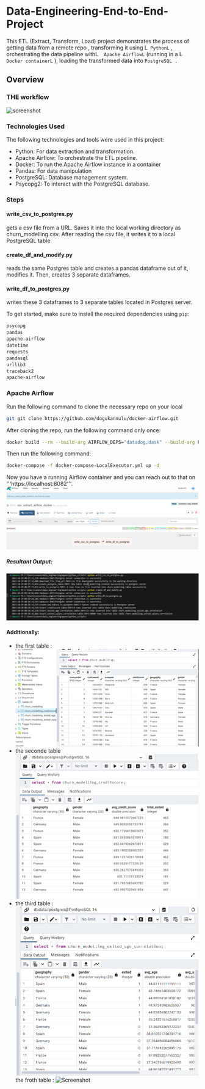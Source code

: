 # Data-Engineering-End-to-End-Project
This ETL (Extract, Transform, Load) project demonstrates the process of getting data from a remote repo , transforming it using L``` PythonL``` , orchestrating the data pipeline withL```  Apache AirflowL```  (running in a L``` Docker containerL``` ), loading the transformed data into  ```PostgreSQL .``` 
## Overview
### THE workflow
![screenshot]()

### Technologies Used
The following technologies and tools were used in this project:

-  Python: For data extraction and transformation.
-   Apache Airflow:  To orchestrate the ETL pipeline.
-   Docker: To run the Apache Airflow instance in a container
-  Pandas: For data manipulation
-  PostgreSQL: Database management system.
-   Psycopg2: To interact with the PostgreSQL database.

### Steps
#### write_csv_to_postgres.py
gets a csv file from a URL. Saves it into the local working directory as churn_modelling.csv. After reading the csv file, it writes it to a local PostgreSQL table

#### create_df_and_modify.py 
reads the same Postgres table and creates a pandas dataframe out of it, modifies it. Then, creates 3 separate dataframes.

#### write_df_to_postgres.py 
writes these 3 dataframes to 3 separate tables located in Postgres server.

To get started, make sure to install the required dependencies using `pip`:

```bash
psycopg
pandas
apache-airflow
datetime
requests
pandasql
urllib3
traceback2
apache-airflow
```


### Apache Airflow
Run the following command to clone the necessary repo on your local
```bash
git git clone https://github.com/dogukannulu/docker-airflow.git
```
After cloning the repo, run the following command only once:
```bash
docker build --rm --build-arg AIRFLOW_DEPS="datadog,dask" --build-arg PYTHON_DEPS="flask_oauthlib>=0.9" -t puckel/docker-airflow .
```
Then run the following command:
```bash
docker-compose -f docker-compose-LocalExecutor.yml up -d
```
Now you have a running Airflow container and you can reach out to that on '''https://localhost:8082'''.
![Screenshot](https://github.com/2000aliali/Data-Engineering-End-to-End-Project-/blob/main/air.png)

##### Resultant Output: 
![Screenshot](https://github.com/2000aliali/Data-Engineering-End-to-End-Project-/blob/main/img_exe.png)
#### Additionally:
-   the first table :
![Screenshot](https://github.com/2000aliali/Data-Engineering-End-to-End-Project-/blob/main/post1.png )
-  the seconde table
  ![Screenshot](https://github.com/2000aliali/Data-Engineering-End-to-End-Project-/blob/main/post2.png)
-  the third table :
 ![Screenshot](https://github.com/2000aliali/Data-Engineering-End-to-End-Project-/blob/main/post3.png)
the froth table :
 ![Screenshot](https://github.com/2000aliali/Data-Engineering-End-to-End-Project-/blob/main/post4.png)













